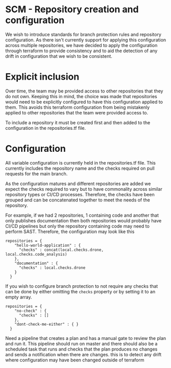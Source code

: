# SCM - Repository creation and configuration

We wish to introduce standards for branch protection rules and repository configuration.
As there isn't currently support for applying this configuration across multiple
repositories, we have decided to apply the configuration through terraform to provide
consistency and to aid the detection of any drift in configuration that we wish to 
be consistent.

# Explicit inclusion

Over time, the team may be provided access to other repositories that they do not own.
Keeping this in mind, the choice was made that repositories would need to be explicitly
configured to have this configuration applied to them. This avoids this terraform
configuration from being mistakenly applied to other repositories that the team
were provided access to.

To include a repository it must be created first and then added to the configuration
in the repositories.tf file.

# Configuration

All variable configuration is currently held in the repositories.tf file. This currently
includes the repository name and the checks required on pull requests for the main branch.

As the configuration matures and different repositories are added we expect the checks
required to vary but to have commonality across similar repository types or CI/CD 
processes. Therefore, the checks have been grouped and can be concatenated together to meet
the needs of the repository.

For example, if we had 2 repositories, 1 containing code and another that only publishes
documentation then both repositories would probably have CI/CD pipelines but only the
repository containing code may need to perform SAST. Therefore, the configuration may
look like this

```
repositories = {
    "hello-world-application" : {
      "checks" : concat(local.checks.drone, local.checks.code_analysis)
    },
    "documentation" : {
      "checks" : local.checks.drone
    }
  }
```

If you wish to configure branch protection to not require any checks that can be done by 
either omitting the `checks` property or by setting it to an empty array.

```
repositories = {
    "no-check" : {
      "checks" : []
    },
    "dont-check-me-either" : { }
  }
```


Need a pipeline that creates a plan and has a manual gate to review the plan and run it.
This pipeline should run on master and there should also be a scheduled task that runs
and checks that the plan produces no changes and sends a notification when there are changes.
this is to detect any drift where configuration may have been changed outside of terraform
